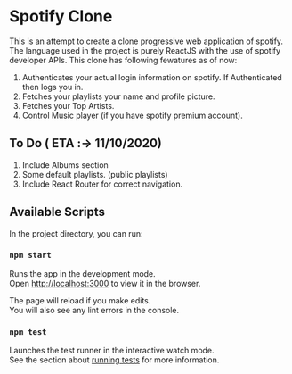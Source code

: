 # Spotify Clone

This is an attempt to create a clone progressive web application of spotify. The language used in the project is purely ReactJS with the use of spotify developer APIs.
This clone has following fewatures as of now: <br />

  1. Authenticates your actual login information on spotify. If Authenticated then logs you in.
  2. Fetches your playlists your name and profile picture.
  3. Fetches your Top Artists.
  4. Control Music player (if you have spotify premium account).
  
## To Do ( ETA :-> 11/10/2020)

  1. Include Albums section
  2. Some default playlists. (public playlists)
  3. Include React Router for correct navigation.

## Available Scripts

In the project directory, you can run:

### `npm start`

Runs the app in the development mode.<br />
Open [http://localhost:3000](http://localhost:3000) to view it in the browser.

The page will reload if you make edits.<br />
You will also see any lint errors in the console.

### `npm test`

Launches the test runner in the interactive watch mode.<br />
See the section about [running tests](https://facebook.github.io/create-react-app/docs/running-tests) for more information.


